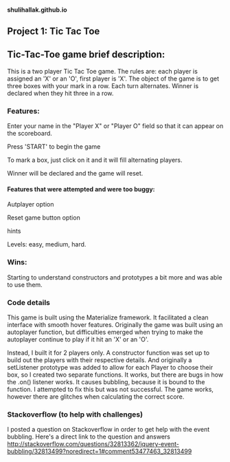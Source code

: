#### shulihallak.github.io

## Project 1: Tic Tac Toe


## Tic-Tac-Toe game brief description:

This is a two player Tic Tac Toe game. The rules are: each player is assigned an 'X' or an 'O', first player is 'X'. The object of the game is to get three boxes with your mark in a row. Each turn alternates. Winner is declared when they hit three in a row.

### Features:

Enter your name in the "Player X" or "Player O" field so that it can appear on the scoreboard.

Press 'START' to begin the game

To mark a box, just click on it and it will fill alternating players.

Winner will be declared and the game will reset.



#### Features that were attempted and were too buggy:

Autplayer option

Reset game button option

hints

Levels: easy, medium, hard.

### Wins:
Starting to understand constructors and prototypes a bit more and was able to use them.




### Code details

This game is built using the Materialize framework. It facilitated a clean interface with smooth hover features. 
Originally the game was built using an autoplayer function, but difficulties emerged when trying to make the autoplayer continue to play if it hit an 'X' or an 'O'.  

Instead, I built it for 2 players only. A constructor function was set up to build out the players with their respective details. And originally a setListener prototype was added to allow for each Player to choose their box, so I created two separate functions. 
It works, but there are bugs in how the .on() listener works. It causes bubbling, because it is bound to the function. I attempted to fix this but was not successful.
The game works, however there are glitches when calculating the correct score.

### Stackoverflow (to help with challenges)
I posted a question on Stackoverflow in order to get help with the event bubbling. 
Here's a direct link to the question and answers
http://stackoverflow.com/questions/32813362/jquery-event-bubbling/32813499?noredirect=1#comment53477463_32813499




